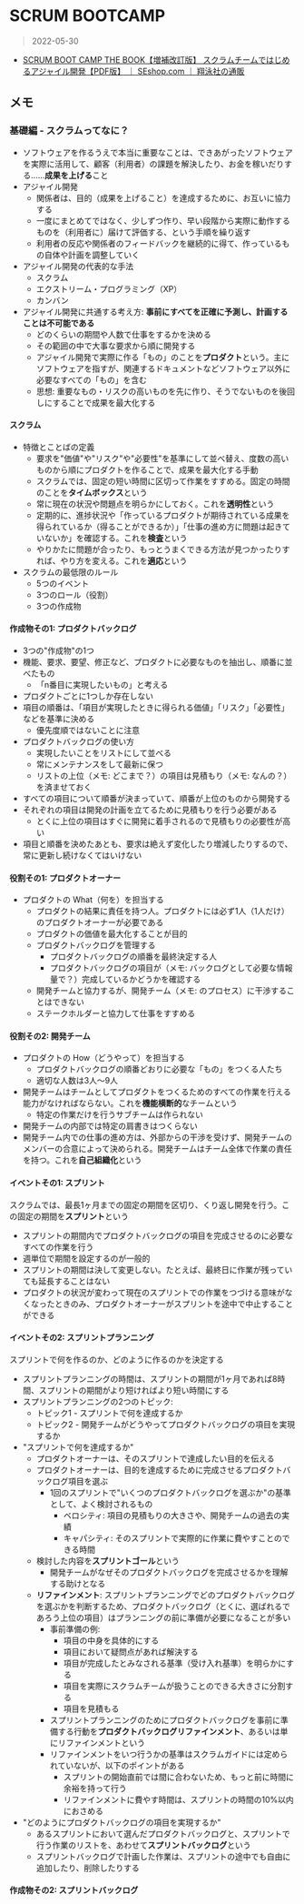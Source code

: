 # SCRUM BOOTCAMP

> 2022-05-30

- [SCRUM BOOT CAMP THE BOOK【増補改訂版】 スクラムチームではじめるアジャイル開発【PDF版】 ｜ SEshop.com ｜ 翔泳社の通販](https://www.seshop.com/product/detail/23882)

## メモ

### 基礎編 - スクラムってなに？

- ソフトウェアを作るうえで本当に重要なことは、できあがったソフトウェアを実際に活用して、顧客（利用者）の課題を解決したり、お金を稼いだりする……**成果を上げる**こと
- アジャイル開発
  * 関係者は、目的（成果を上げること）を達成するために、お互いに協力する
  * 一度にまとめてではなく、少しずつ作り、早い段階から実際に動作するものを（利用者に）届けて評価する、という手順を繰り返す
  * 利用者の反応や関係者のフィードバックを継続的に得て、作っているもの自体や計画を調整していく
- アジャイル開発の代表的な手法
  * スクラム
  * エクストリーム・プログラミング（XP）
  * カンバン
- アジャイル開発に共通する考え方: **事前にすべてを正確に予測し、計画することは不可能である**
  * どのくらいの期間や人数で仕事をするかを決める
  * その範囲の中で大事な要求から順に開発する
  * アジャイル開発で実際に作る「もの」のことを**プロダクト**という。主にソフトウェアを指すが、関連するドキュメントなどソフトウェア以外に必要なすべての「もの」を含む
  * 思想: 重要なもの・リスクの高いものを先に作り、そうでないものを後回しにすることで成果を最大化する

#### スクラム

- 特徴とことばの定義
  * 要求を"価値"や"リスク"や"必要性"を基準にして並べ替え、度数の高いものから順にプロダクトを作ることで、成果を最大化する手動
  * スクラムでは、固定の短い時間に区切って作業をすすめる。固定の時間のことを**タイムボックス**という
  * 常に現在の状況や問題点を明らかにしておく。これを**透明性**という
  * 定期的に、進捗状況や「作っているプロダクトが期待されている成果を得られているか（得ることができるか）」「仕事の進め方に問題は起きていないか」を確認する。これを**検査**という
  * やりかたに問題が合ったり、もっとうまくできる方法が見つかったりすれば、やり方を変える。これを**適応**という
- スクラムの最低限のルール
  * 5つのイベント
  * 3つのロール（役割）
  * 3つの作成物

#### 作成物その1: プロダクトバックログ

- 3つの"作成物"の1つ
- 機能、要求、要望、修正など、プロダクトに必要なものを抽出し、順番に並べたもの
  * 「n番目に実現したいもの」と考える
- プロダクトごとに1つしか存在しない
- 項目の順番は、「項目が実現したときに得られる価値」「リスク」「必要性」などを基準に決める
  * 優先度順ではないことに注意
- プロダクトバックログの使い方
  * 実現したいことをリストにして並べる
  * 常にメンテナンスをして最新に保つ
  * リストの上位（メモ: どこまで？）の項目は見積もり（メモ: なんの？）を済ませておく
- すべての項目について順番が決まっていて、順番が上位のものから開発する
- それぞれの項目は開発の計画を立てるために見積もりを行う必要がある
  * とくに上位の項目はすぐに開発に着手されるので見積もりの必要性が高い
- 項目と順番を決めたあとも、要求は絶えず変化したり増減したりするので、常に更新し続けなくてはいけない

#### 役割その1: プロダクトオーナー

- プロダクトの What（何を）を担当する
  * プロダクトの結果に責任を持つ人。プロダクトには必ず1人（1人だけ）のプロダクトオーナーが必要である
  * プロダクトの価値を最大化することが目的
  * プロダクトバックログを管理する
    * プロダクトバックログの順番を最終決定する人
    * プロダクトバックログの項目が（メモ: バックログとして必要な情報量で？）完成しているかどうかを確認する
  * 開発チームと協力するが、開発チーム（メモ: のプロセス）に干渉することはできない
  * ステークホルダーと協力して仕事をすすめる

#### 役割その2: 開発チーム

- プロダクトの How（どうやって）を担当する
  * プロダクトバックログの順番どおりに必要な「もの」をつくる人たち
  * 適切な人数は3人〜9人
- 開発チームはチームとしてプロダクトをつくるためのすべての作業を行える能力がなければならない。これを**機能横断的**なチームという
  * 特定の作業だけを行うサブチームは作られない
- 開発チームの内部では特定の肩書きはつくらない
- 開発チーム内での仕事の進め方は、外部からの干渉を受けず、開発チームのメンバーの合意によって決められる。開発チームはチーム全体で作業の責任を持つ。これを**自己組織化**という

#### イベントその1: スプリント

スクラムでは、最長1ヶ月までの固定の期間を区切り、くり返し開発を行う。この固定の期間を**スプリント**という

- スプリントの期間内でプロダクトバックログの項目を完成させるのに必要なすべての作業を行う
- 週単位で期間を設定するのが一般的
- スプリントの期間は決して変更しない。たとえば、最終日に作業が残っていても延長することはない
- プロダクトの状況が変わって現在のスプリントでの作業をつづける意味がなくなったときのみ、プロダクトオーナーがスプリントを途中で中止することができる

#### イベントその2: スプリントプランニング

スプリントで何を作るのか、どのように作るのかを決定する

- スプリントプランニングの時間は、スプリントの期間が1ヶ月であれば8時間、スプリントの期間がより短ければより短い時間にする
- スプリントプランニングの2つのトピック:
  * トピック1 - スプリントで何を達成するか
  * トピック2 - 開発チームがどうやってプロダクトバックログの項目を実現するか
- "スプリントで何を達成するか"
  * プロダクトオーナーは、そのスプリントで達成したい目的を伝える
  * プロダクトオーナーは、目的を達成するために完成させるプロダクトバックログ項目を選ぶ
    + 1回のスプリントで"いくつのプロダクトバックログを選ぶか"の基準として、よく検討されるもの
      + ベロシティ: 項目の見積もりの大きさや、開発チームの過去の実績
      + キャパシティ: そのスプリントで実際的に作業に費やすことのできる時間
  * 検討した内容を**スプリントゴール**という
    * 開発チームがなぜそのプロダクトバックログを完成させるかを理解する助けとなる
  * **リファインメント**: スプリントプランニングでどのプロダクトバックログを選ぶかを判断するため、プロダクトバックログ（とくに、選ばれるであろう上位の項目）はプランニングの前に準備が必要になることが多い
    * 事前準備の例:
      * 項目の中身を具体的にする
      * 項目において疑問点があれば解決する
      * 項目が完成したとみなされる基準（受け入れ基準）を明らかにする
      * 項目を実際にスクラムチームが扱うことのできる大きさに分割する
      * 項目を見積もる
    * スプリントプランニングのためにプロダクトバックログを事前に準備する行動を**プロダクトバックログリファインメント**、あるいは単にリファインメントという
    * リファインメントをいつ行うかの基準はスクラムガイドには定められていないが、以下のポイントがある
      * スプリントの開始直前では間に合わないため、もっと前に時間に余裕を持って行う
      * リファインメントに費やす時間は、スプリントの時間の10%以内におさめる
- "どのようにプロダクトバックログの項目を実現するか"
  * あるスプリントにおいて選んだプロダクトバックログと、スプリントで行う作業のリストを、あわせて**スプリントバックログ**という
  * スプリントバックログで計画した作業は、スプリントの途中でも自由に追加したり、削除したりする

#### 作成物その2: スプリントバックログ